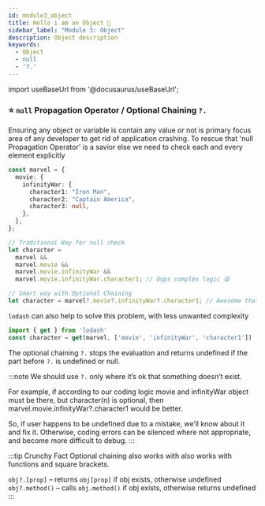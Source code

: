 ```yaml
---
id: module3_object
title: Hello i am an Object 👋
sidebar_label: "Module 3: Object"
description: Object description
keywords:
  - Object
  - null
  - '?.'
---
```

import useBaseUrl from '@docusaurus/useBaseUrl';

### ⭐️ `null` Propagation Operator / Optional Chaining `?.`

Ensuring any object or variable is contain any value or not is primary focus area of any developer to get rid of application crashing. To rescue that 'null Propagation Operator' is a savior else we need to check each and every element explicitly



```ts 
const marvel = {
  movie: {
    infinityWar: {
      character1: "Iron Man",
      character2: "Captain America",
      character3: null,
    },
  },
};

// Traditional Way for null check
let character =
  marvel &&
  marvel.movie &&
  marvel.movie.infinityWar &&
  marvel.movie.infinityWar.character1; // Oops complex logic 😪

// Smart way with Optional Chaining
let character = marvel?.movie?.infinityWar?.character1; // Awesome thats soo simple 🤩

```

`lodash` can also help to solve this problem, with less unwanted complexity

```js 
import { get } from 'lodash'
const character = get(marvel, ['movie', 'infinityWar', 'character1'])
```

The optional chaining `?.` stops the evaluation and returns undefined if the part before `?.` is undefined or null.

:::note We should use `?.` only where it’s ok that something doesn’t exist.

For example, if according to our coding logic movie and infinityWar object must be there, but character(n) is optional, then marvel.movie.infinityWar?.character1 would be better.

So, if user happens to be undefined due to a mistake, we’ll know about it and fix it. Otherwise, coding errors can be silenced where not appropriate, and become more difficult to debug.
:::


:::tip Crunchy Fact 
Optional chaining also works with also works with functions and square brackets.

`obj?.[prop]` – returns `obj[prop]` if obj exists, otherwise undefined <br/>
`obj?.method()` – calls `obj.method()` if obj exists, otherwise returns undefined 
:::

